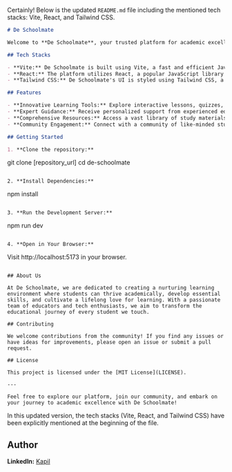 Certainly! Below is the updated `README.md` file including the mentioned tech stacks: Vite, React, and Tailwind CSS.

```markdown
# De Schoolmate

Welcome to **De Schoolmate**, your trusted platform for academic excellence and innovative learning experiences! Our mission is to empower students with the knowledge, skills, and confidence they need to succeed in their educational journey. Through our cutting-edge tools, expert guidance, and comprehensive resources, we are here to support you every step of the way.

## Tech Stacks

- **Vite:** De Schoolmate is built using Vite, a fast and efficient JavaScript build tool that provides an instant development server and optimized production builds.
- **React:** The platform utilizes React, a popular JavaScript library for building user interfaces, to create dynamic and interactive learning experiences.
- **Tailwind CSS:** De Schoolmate's UI is styled using Tailwind CSS, a utility-first CSS framework that makes it easy to design responsive and visually appealing interfaces.

## Features

- **Innovative Learning Tools:** Explore interactive lessons, quizzes, and collaborative platforms designed to enhance your learning experience.
- **Expert Guidance:** Receive personalized support from experienced educators to navigate challenging subjects and achieve your full potential.
- **Comprehensive Resources:** Access a vast library of study materials, tutorials, and practice tests to reinforce learning and boost confidence.
- **Community Engagement:** Connect with a community of like-minded students, participate in discussions, and collaborate on projects to enhance your understanding.

## Getting Started

1. **Clone the repository:**
```

git clone [repository_url]
cd de-schoolmate

```

2. **Install Dependencies:**
```

npm install

```

3. **Run the Development Server:**
```

npm run dev

```

4. **Open in Your Browser:**
```

Visit http://localhost:5173 in your browser.

```

## About Us

At De Schoolmate, we are dedicated to creating a nurturing learning environment where students can thrive academically, develop essential skills, and cultivate a lifelong love for learning. With a passionate team of educators and tech enthusiasts, we aim to transform the educational journey of every student we touch.

## Contributing

We welcome contributions from the community! If you find any issues or have ideas for improvements, please open an issue or submit a pull request.

## License

This project is licensed under the [MIT License](LICENSE).

---

Feel free to explore our platform, join our community, and embark on your journey to academic excellence with De Schoolmate!
```

In this updated version, the tech stacks (Vite, React, and Tailwind CSS) have been explicitly mentioned at the beginning of the file.

## Author

**LinkedIn:** [Kapil](https://www.linkedin.com/in/askapil07)
